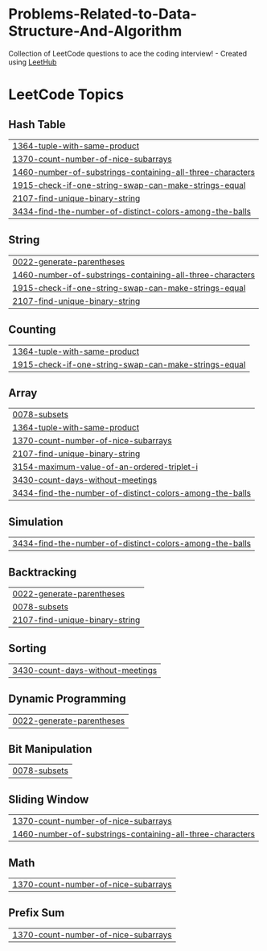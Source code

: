 # Problems-Related-to-Data-Structure-And-Algorithm
Collection of LeetCode questions to ace the coding interview! - Created using [LeetHub](https://github.com/QasimWani/LeetHub)

<!---LeetCode Topics Start-->
# LeetCode Topics
## Hash Table
|  |
| ------- |
| [1364-tuple-with-same-product](https://github.com/Abhishek7727/Problems-Related-to-Data-Structure-And-Algorithm/tree/master/1364-tuple-with-same-product) |
| [1370-count-number-of-nice-subarrays](https://github.com/Abhishek7727/Problems-Related-to-Data-Structure-And-Algorithm/tree/master/1370-count-number-of-nice-subarrays) |
| [1460-number-of-substrings-containing-all-three-characters](https://github.com/Abhishek7727/Problems-Related-to-Data-Structure-And-Algorithm/tree/master/1460-number-of-substrings-containing-all-three-characters) |
| [1915-check-if-one-string-swap-can-make-strings-equal](https://github.com/Abhishek7727/Problems-Related-to-Data-Structure-And-Algorithm/tree/master/1915-check-if-one-string-swap-can-make-strings-equal) |
| [2107-find-unique-binary-string](https://github.com/Abhishek7727/Problems-Related-to-Data-Structure-And-Algorithm/tree/master/2107-find-unique-binary-string) |
| [3434-find-the-number-of-distinct-colors-among-the-balls](https://github.com/Abhishek7727/Problems-Related-to-Data-Structure-And-Algorithm/tree/master/3434-find-the-number-of-distinct-colors-among-the-balls) |
## String
|  |
| ------- |
| [0022-generate-parentheses](https://github.com/Abhishek7727/Problems-Related-to-Data-Structure-And-Algorithm/tree/master/0022-generate-parentheses) |
| [1460-number-of-substrings-containing-all-three-characters](https://github.com/Abhishek7727/Problems-Related-to-Data-Structure-And-Algorithm/tree/master/1460-number-of-substrings-containing-all-three-characters) |
| [1915-check-if-one-string-swap-can-make-strings-equal](https://github.com/Abhishek7727/Problems-Related-to-Data-Structure-And-Algorithm/tree/master/1915-check-if-one-string-swap-can-make-strings-equal) |
| [2107-find-unique-binary-string](https://github.com/Abhishek7727/Problems-Related-to-Data-Structure-And-Algorithm/tree/master/2107-find-unique-binary-string) |
## Counting
|  |
| ------- |
| [1364-tuple-with-same-product](https://github.com/Abhishek7727/Problems-Related-to-Data-Structure-And-Algorithm/tree/master/1364-tuple-with-same-product) |
| [1915-check-if-one-string-swap-can-make-strings-equal](https://github.com/Abhishek7727/Problems-Related-to-Data-Structure-And-Algorithm/tree/master/1915-check-if-one-string-swap-can-make-strings-equal) |
## Array
|  |
| ------- |
| [0078-subsets](https://github.com/Abhishek7727/Problems-Related-to-Data-Structure-And-Algorithm/tree/master/0078-subsets) |
| [1364-tuple-with-same-product](https://github.com/Abhishek7727/Problems-Related-to-Data-Structure-And-Algorithm/tree/master/1364-tuple-with-same-product) |
| [1370-count-number-of-nice-subarrays](https://github.com/Abhishek7727/Problems-Related-to-Data-Structure-And-Algorithm/tree/master/1370-count-number-of-nice-subarrays) |
| [2107-find-unique-binary-string](https://github.com/Abhishek7727/Problems-Related-to-Data-Structure-And-Algorithm/tree/master/2107-find-unique-binary-string) |
| [3154-maximum-value-of-an-ordered-triplet-i](https://github.com/Abhishek7727/Problems-Related-to-Data-Structure-And-Algorithm/tree/master/3154-maximum-value-of-an-ordered-triplet-i) |
| [3430-count-days-without-meetings](https://github.com/Abhishek7727/Problems-Related-to-Data-Structure-And-Algorithm/tree/master/3430-count-days-without-meetings) |
| [3434-find-the-number-of-distinct-colors-among-the-balls](https://github.com/Abhishek7727/Problems-Related-to-Data-Structure-And-Algorithm/tree/master/3434-find-the-number-of-distinct-colors-among-the-balls) |
## Simulation
|  |
| ------- |
| [3434-find-the-number-of-distinct-colors-among-the-balls](https://github.com/Abhishek7727/Problems-Related-to-Data-Structure-And-Algorithm/tree/master/3434-find-the-number-of-distinct-colors-among-the-balls) |
## Backtracking
|  |
| ------- |
| [0022-generate-parentheses](https://github.com/Abhishek7727/Problems-Related-to-Data-Structure-And-Algorithm/tree/master/0022-generate-parentheses) |
| [0078-subsets](https://github.com/Abhishek7727/Problems-Related-to-Data-Structure-And-Algorithm/tree/master/0078-subsets) |
| [2107-find-unique-binary-string](https://github.com/Abhishek7727/Problems-Related-to-Data-Structure-And-Algorithm/tree/master/2107-find-unique-binary-string) |
## Sorting
|  |
| ------- |
| [3430-count-days-without-meetings](https://github.com/Abhishek7727/Problems-Related-to-Data-Structure-And-Algorithm/tree/master/3430-count-days-without-meetings) |
## Dynamic Programming
|  |
| ------- |
| [0022-generate-parentheses](https://github.com/Abhishek7727/Problems-Related-to-Data-Structure-And-Algorithm/tree/master/0022-generate-parentheses) |
## Bit Manipulation
|  |
| ------- |
| [0078-subsets](https://github.com/Abhishek7727/Problems-Related-to-Data-Structure-And-Algorithm/tree/master/0078-subsets) |
## Sliding Window
|  |
| ------- |
| [1370-count-number-of-nice-subarrays](https://github.com/Abhishek7727/Problems-Related-to-Data-Structure-And-Algorithm/tree/master/1370-count-number-of-nice-subarrays) |
| [1460-number-of-substrings-containing-all-three-characters](https://github.com/Abhishek7727/Problems-Related-to-Data-Structure-And-Algorithm/tree/master/1460-number-of-substrings-containing-all-three-characters) |
## Math
|  |
| ------- |
| [1370-count-number-of-nice-subarrays](https://github.com/Abhishek7727/Problems-Related-to-Data-Structure-And-Algorithm/tree/master/1370-count-number-of-nice-subarrays) |
## Prefix Sum
|  |
| ------- |
| [1370-count-number-of-nice-subarrays](https://github.com/Abhishek7727/Problems-Related-to-Data-Structure-And-Algorithm/tree/master/1370-count-number-of-nice-subarrays) |
<!---LeetCode Topics End-->